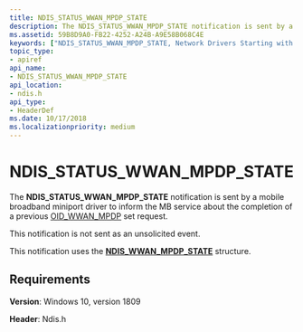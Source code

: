 ```yaml
---
title: NDIS_STATUS_WWAN_MPDP_STATE
description: The NDIS_STATUS_WWAN_MPDP_STATE notification is sent by a mobile broadband miniport driver to inform the MB service about the completion of a previous OID_WWAN_MPDP set request.
ms.assetid: 59B8D9A0-FB22-4252-A24B-A9E58B068C4E
keywords: ["NDIS_STATUS_WWAN_MPDP_STATE, Network Drivers Starting with Windows Vista"]
topic_type:
- apiref
api_name:
- NDIS_STATUS_WWAN_MPDP_STATE
api_location:
- ndis.h
api_type:
- HeaderDef
ms.date: 10/17/2018
ms.localizationpriority: medium
---
```


# NDIS_STATUS_WWAN_MPDP_STATE

The **NDIS_STATUS_WWAN_MPDP_STATE** notification is sent by a mobile broadband miniport driver to inform the MB service about the completion of a previous [OID_WWAN_MPDP](oid-wwan-mpdp.md) set request.

This notification is not sent as an unsolicited event.

This notification uses the [**NDIS_WWAN_MPDP_STATE**](https://docs.microsoft.com/windows-hardware/drivers/ddi/ndiswwan/ns-ndiswwan-_ndis_wwan_mpdp_state) structure.

## Requirements

**Version**: Windows 10, version 1809

**Header**: Ndis.h


